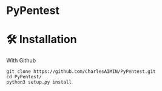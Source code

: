 # PyPentest

# 🛠️ Installation

With Github

```
git clone https://github.com/CharlesAIMIN/PyPentest.git
cd PyPentest/
python3 setup.py install
```
